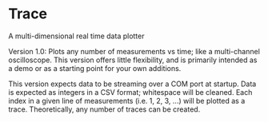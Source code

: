 # Trace
A multi-dimensional real time data plotter

Version 1.0: Plots any number of measurements vs time; like a multi-channel oscilloscope. This version offers little flexibility, and is primarily intended as a demo or as a starting point for your own additions.

This version expects data to be streaming over a COM port at startup.
Data is expected as integers in a CSV format; whitespace will be cleaned.
Each index in a given line of measurements (i.e. 1, 2, 3, ...) will be plotted as a trace.
Theoretically, any number of traces can be created.
